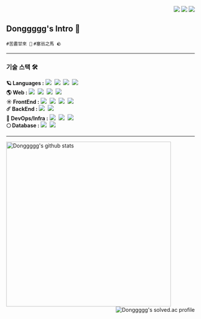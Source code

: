 <p align="right">
  <img src=https://hits.seeyoufarm.com/api/count/incr/badge.svg?url=https%3A%2F%2Fgithub.com%2FDonggggg&count_bg=%2340CBE3&title_bg=%23A8A2A2&icon=&icon_color=%23E7E7E7&title=visitors&edge_flat=false/>
  <a href="mailto:ptsaturn68@gmail.com"><img src="https://img.shields.io/badge/Gmail-d14836?style=flat-square&logo=Gmail&logoColor=white&link=ptsaturn68@gmail.com"/></a>
  <a href="https://www.instagram.com/d0nggggg/"><img src="https://img.shields.io/badge/Instagram-E4405F?style=flat-square&logo=Instagram&logoColor=white&link=https://www.instagram.com/d0nggggg/"/></a>
</p>

## Donggggg's Intro 👋
 
`#苦盡甘來 💪` `#塞翁之馬 🪨`

---

 ### 기술 스택 🛠 

<p align="left">
  <strong>🪐 Languages :</strong>
  <img src="https://img.shields.io/badge/C-A8B9CC?style=flat-square&logo=C&logoColor=white"/></a>&nbsp 
  <img src="https://img.shields.io/badge/C++-00599C?style=flat-square&logo=C%2B%2B&logoColor=white"/></a>&nbsp 
  <img src="https://img.shields.io/badge/Javascript-ffb13b?style=flat-square&logo=javascript&logoColor=white"/></a>&nbsp 
  <img src="https://img.shields.io/badge/Typescript-3178c6?style=flat-square&logo=Typescript&logoColor=white"/></a>&nbsp 
  <br>
  <strong>🌎 Web :</strong>
  <img src="https://img.shields.io/badge/HTML5-E34F26?style=flat-square&logo=HTML5&logoColor=white"/></a>&nbsp 
  <img src="https://img.shields.io/badge/CSS3-1572B6?style=flat-square&logo=CSS3&logoColor=white"/></a>&nbsp 
  <img src="https://img.shields.io/badge/Node.js-339933?style=flat-square&logo=Node.js&logoColor=white"/></a>&nbsp 
  <img src="https://img.shields.io/badge/Jest-C21325?style=flat-square&logo=Jest&logoColor=white"/></a>&nbsp 
  <br>
  <strong>☀️ FrontEnd :</strong>
   <img src="https://img.shields.io/badge/React-61DAFB?style=flat-square&logo=React&logoColor=white"/></a>&nbsp 
  <img src="https://img.shields.io/badge/Redux-764ABC?style=flat-square&logo=Redux&logoColor=white"/>&nbsp
  <img src="https://img.shields.io/badge/styled components-DB7093?style=flat-square&logo=styled-components&logoColor=white"/>&nbsp
  <img src="https://img.shields.io/badge/Cypress-17202C?style=flat-square&logo=Cypress&logoColor=white"/></a>&nbsp
  <br>
  <strong>☄️ BackEnd :</strong>
  <img src="https://img.shields.io/badge/Express-000000?style=flat-square&logo=Express&logoColor=white"/></a>&nbsp 
  <img src="https://img.shields.io/badge/NginX-009639?style=flat-square&logo=nginx&logoColor=white"/>&nbsp 
  <br>
  <strong>💫 DevOps/Infra :</strong>
  <img src="https://img.shields.io/badge/Amazon AWS-232F3E?style=flat-square&logo=Amazon-AWS&logoColor=white"/>&nbsp 
  <img src="https://img.shields.io/badge/Github Actions-2088FF?style=flat-square&logo=Github-Actions&logoColor=white"/></a>&nbsp 
  <img src="https://img.shields.io/badge/Docker-2496ED?style=flat-square&logo=Docker&logoColor=white"/>&nbsp 
  <br>
  <strong>🌕 Database :</strong>
  <img src="https://img.shields.io/badge/Mysql-E6B91E?style=flat-square&logo=MySql&logoColor=white"/></a>&nbsp 
  <img src="https://img.shields.io/badge/MongoDB-47A248?style=flat-square&logo=MongoDB&logoColor=white"/></a>&nbsp
</p>
  
---

<a href="https://github.com/anuraghazra/github-readme-stats">
  <img align="center" width="440px" src="https://github-readme-stats.vercel.app/api?username=Donggggg&theme=tokyonight&count_private=true" alt="Donggggg's github stats"/>
</a>
<a href="https://solved.ac/ptsaturn68/">
  <img align="right" src="http://mazassumnida.wtf/api/v2/generate_badge?boj=ptsaturn68" alt="Donggggg's solved.ac profile"/>
</a>
